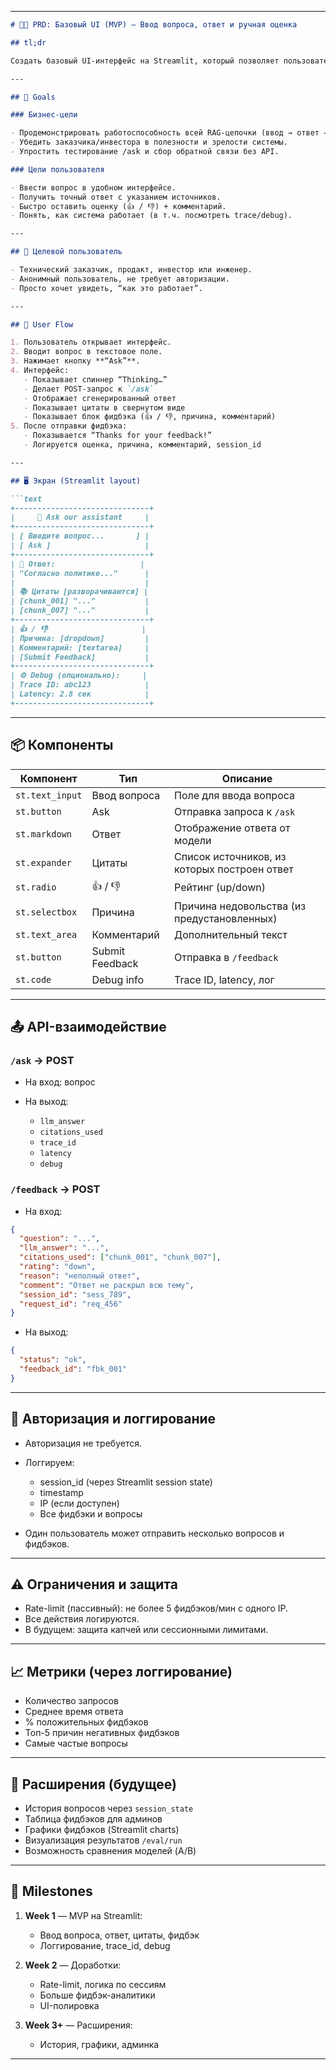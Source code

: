 
---

````markdown
# 🧑‍💻 PRD: Базовый UI (MVP) — Ввод вопроса, ответ и ручная оценка

## tl;dr

Создать базовый UI-интерфейс на Streamlit, который позволяет пользователю задать вопрос, получить ответ от модели через `/ask`, увидеть использованные цитаты, оставить фидбэк через `/feedback`, и (опционально) просмотреть debug-информацию (trace_id, latency). Это MVP-интерфейс для демонстрации UX-цепочки заказчику или инвестору.

---

## 🎯 Goals

### Бизнес-цели

- Продемонстрировать работоспособность всей RAG-цепочки (ввод → ответ → оценка).
- Убедить заказчика/инвестора в полезности и зрелости системы.
- Упростить тестирование /ask и сбор обратной связи без API.

### Цели пользователя

- Ввести вопрос в удобном интерфейсе.
- Получить точный ответ с указанием источников.
- Быстро оставить оценку (👍 / 👎) + комментарий.
- Понять, как система работает (в т.ч. посмотреть trace/debug).

---

## 👤 Целевой пользователь

- Технический заказчик, продакт, инвестор или инженер.
- Анонимный пользователь, не требует авторизации.
- Просто хочет увидеть, “как это работает”.

---

## 🔁 User Flow

1. Пользователь открывает интерфейс.
2. Вводит вопрос в текстовое поле.
3. Нажимает кнопку **“Ask”**.
4. Интерфейс:
   - Показывает спиннер “Thinking…”
   - Делает POST-запрос к `/ask`
   - Отображает сгенерированный ответ
   - Показывает цитаты в свернутом виде
   - Показывает блок фидбэка (👍 / 👎, причина, комментарий)
5. После отправки фидбэка:
   - Показывается “Thanks for your feedback!”
   - Логируется оценка, причина, комментарий, session_id

---

## 🖥️ Экран (Streamlit layout)

```text
+------------------------------+
|     🤖 Ask our assistant     |
+------------------------------+
| [ Введите вопрос...       ] |
| [ Ask ]                     |
+------------------------------+
| 🧠 Ответ:                   |
| "Согласно политике..."      |
|                             |
| 📚 Цитаты [разворачиваются] |
| [chunk_001] "..."           |
| [chunk_007] "..."           |
+------------------------------+
| 👍 / 👎                     |
| Причина: [dropdown]         |
| Комментарий: [textarea]     |
| [Submit Feedback]           |
+------------------------------+
| ⚙️ Debug (опционально):     |
| Trace ID: abc123            |
| Latency: 2.8 сек            |
+------------------------------+
````

---

## 📦 Компоненты

| Компонент       | Тип             | Описание                                     |
| --------------- | --------------- | -------------------------------------------- |
| `st.text_input` | Ввод вопроса    | Поле для ввода вопроса                       |
| `st.button`     | Ask             | Отправка запроса к `/ask`                    |
| `st.markdown`   | Ответ           | Отображение ответа от модели                 |
| `st.expander`   | Цитаты          | Список источников, из которых построен ответ |
| `st.radio`      | 👍 / 👎         | Рейтинг (up/down)                            |
| `st.selectbox`  | Причина         | Причина недовольства (из предустановленных)  |
| `st.text_area`  | Комментарий     | Дополнительный текст                         |
| `st.button`     | Submit Feedback | Отправка в `/feedback`                       |
| `st.code`       | Debug info      | Trace ID, latency, лог                       |

---

## 📤 API-взаимодействие

### `/ask` → POST

* На вход: вопрос
* На выход:

  * `llm_answer`
  * `citations_used`
  * `trace_id`
  * `latency`
  * `debug`

### `/feedback` → POST

* На вход:

```json
{
  "question": "...",
  "llm_answer": "...",
  "citations_used": ["chunk_001", "chunk_007"],
  "rating": "down",
  "reason": "неполный ответ",
  "comment": "Ответ не раскрыл всю тему",
  "session_id": "sess_789",
  "request_id": "req_456"
}
```

* На выход:

```json
{
  "status": "ok",
  "feedback_id": "fbk_001"
}
```

---

## 🔐 Авторизация и логгирование

* Авторизация не требуется.
* Логгируем:

  * session\_id (через Streamlit session state)
  * timestamp
  * IP (если доступен)
  * Все фидбэки и вопросы
* Один пользователь может отправить несколько вопросов и фидбэков.

---

## ⚠️ Ограничения и защита

* Rate-limit (пассивный): не более 5 фидбэков/мин с одного IP.
* Все действия логируются.
* В будущем: защита капчей или сессионными лимитами.

---

## 📈 Метрики (через логгирование)

* Количество запросов
* Среднее время ответа
* % положительных фидбэков
* Топ-5 причин негативных фидбэков
* Самые частые вопросы

---

## 🧪 Расширения (будущее)

* История вопросов через `session_state`
* Таблица фидбэков для админов
* Графики фидбэков (Streamlit charts)
* Визуализация результатов `/eval/run`
* Возможность сравнения моделей (A/B)

---

## 📆 Milestones

1. **Week 1** — MVP на Streamlit:

   * Ввод вопроса, ответ, цитаты, фидбэк
   * Логгирование, trace\_id, debug

2. **Week 2** — Доработки:

   * Rate-limit, логика по сессиям
   * Больше фидбэк-аналитики
   * UI-полировка

3. **Week 3+** — Расширения:

   * История, графики, админка

---

